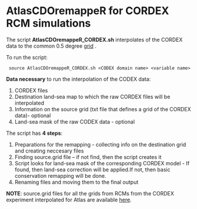 # AtlasCDOremappeR for CORDEX RCM simulations

The script **AtlasCDOremappeR_CORDEX.sh** interpolates of the CORDEX data to the common 0.5 degree [grid](../../reference-grids/land_sea_mask_05degree.nc4) . 

To run the script:
 	
     source AtlasCDOremappeR_CORDEX.sh <CODEX domain name> <variable name>

**Data necessary** to run the interpolation of the CODEX data:
1. CORDEX files
2. Destination land-sea map to which the raw CORDEX files will be interpolated
3. Information on the source grid (txt file that defines a grid of the CORDEX data)- optional
4. Land-sea mask of the raw CODEX data - optional

The script has **4 steps**:
1. Preparations for the remapping - collecting info on the destination grid and creating neccesary files
2. Finding source.grid file – if not find, then the script creates it
3. Script looks for land-sea mask of the corresponding CORDEX model - If found, then land-sea correction will be applied.If not, then basic conservation remapping will be done.
4. Renaming files and moving them to the final output

**NOTE**: source.grid files for all the grids from RCMs from the CORDEX experiment interpolated for Atlas are available [here](https://sandbox.zenodo.org/record/870510).

